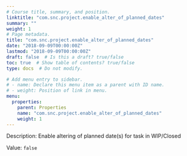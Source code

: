 ```yaml
---
# Course title, summary, and position.
linktitle: "com.snc.project.enable_alter_of_planned_dates"
summary: ""
weight: 1
# Page metadata.
title: "com.snc.project.enable_alter_of_planned_dates"
date: "2018-09-09T00:00:00Z"
lastmod: "2018-09-09T00:00:00Z"
draft: false  # Is this a draft? true/false
toc: true  # Show table of contents? true/false
type: docs  # Do not modify.

# Add menu entry to sidebar.
# - name: Declare this menu item as a parent with ID name.
# - weight: Position of link in menu.
menu:
  properties:
    parent: Properties
    name: "com.snc.project.enable_alter_of_planned_dates"
    weight: 1
---
```


Description: Enable altering of planned date(s) for task in WIP/Closed


Value: `false`